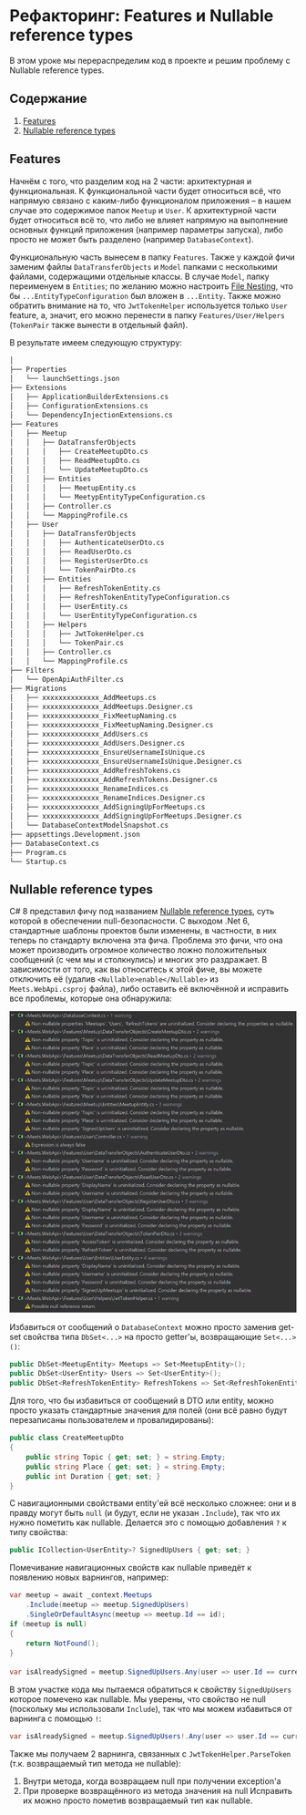 # Рефакторинг: Features и Nullable reference types

В этом уроке мы перераспределим код в проекте и решим проблему с Nullable reference types.

## Содержание

1. [Features](#Features)
2. [Nullable reference types](#Nullable-reference-types)


## Features

Начнём с того, что разделим код на 2 части: архитектурная и функциональная. К функциональной части будет относиться всё,
что напрямую связано с каким-либо функционалом приложения – в нашем случае это содержимое папок `Meetup` и `User`. К
архитектурной части будет относиться всё то, что либо не влияет напрямую на выполнение основных функций приложения
(например параметры запуска), либо просто не может быть разделено (например `DatabaseContext`).

Функциональную часть вынесем в папку `Features`. Также у каждой фичи заменим файлы `DataTransferObjects` и `Model`
папками с несколькими файлами, содержащими отдельные классы. В случае `Model`, папку переименуем в `Entities`; по
желанию можно настроить [File Nesting](https://www.jetbrains.com/help/rider/File_Nesting_Dialog.html), что бы
`...EntityTypeConfiguration` был вложен в `...Entity`. Также можно обратить внимание на то, что `JwtTokenHelper`
используется только `User` feature, а, значит, его можно перенести в папку `Features/User/Helpers` (`TokenPair` также
вынести в отдельный файл).

В результате имеем следующую структуру:
```
│
├── Properties
│   └── launchSettings.json
├── Extensions
│   ├── ApplicationBuilderExtensions.cs
│   ├── ConfigurationExtensions.cs
│   └── DependencyInjectionExtensions.cs
├── Features
│   ├── Meetup
│   │   ├── DataTransferObjects
│   │   │   ├── CreateMeetupDto.cs
│   │   │   ├── ReadMeetupDto.cs
│   │   │   └── UpdateMeetupDto.cs
│   │   ├── Entities
│   │   │   ├── MeetupEntity.cs
│   │   │   └── MeetypEntityTypeConfiguration.cs
│   │   ├── Controller.cs
│   │   └── MappingProfile.cs
│   ├── User
│   │   ├── DataTransferObjects
│   │   │   ├── AuthenticateUserDto.cs
│   │   │   ├── ReadUserDto.cs
│   │   │   ├── RegisterUserDto.cs
│   │   │   └── TokenPairDto.cs
│   │   ├── Entities
│   │   │   ├── RefreshTokenEntity.cs
│   │   │   ├── RefreshTokenEntityTypeConfiguration.cs
│   │   │   ├── UserEntity.cs
│   │   │   └── UserEntityTypeConfiguration.cs
│   │   ├── Helpers
│   │   │   ├── JwtTokenHelper.cs
│   │   │   └── TokenPair.cs
│   │   ├── Controller.cs
│   │   └── MappingProfile.cs
├── Filters
│   └── OpenApiAuthFilter.cs
├── Migrations
│   ├── xxxxxxxxxxxxxx_AddMeetups.cs
│   ├── xxxxxxxxxxxxxx_AddMeetups.Designer.cs
│   ├── xxxxxxxxxxxxxx_FixMeetupNaming.cs
│   ├── xxxxxxxxxxxxxx_FixMeetupNaming.Designer.cs
│   ├── xxxxxxxxxxxxxx_AddUsers.cs
│   ├── xxxxxxxxxxxxxx_AddUsers.Designer.cs
│   ├── xxxxxxxxxxxxxx_EnsureUsernameIsUnique.cs
│   ├── xxxxxxxxxxxxxx_EnsureUsernameIsUnique.Designer.cs
│   ├── xxxxxxxxxxxxxx_AddRefreshTokens.cs
│   ├── xxxxxxxxxxxxxx_AddRefreshTokens.Designer.cs
│   ├── xxxxxxxxxxxxxx_RenameIndices.cs
│   ├── xxxxxxxxxxxxxx_RenameIndices.Designer.cs
│   ├── xxxxxxxxxxxxxx_AddSigningUpForMeetups.cs
│   ├── xxxxxxxxxxxxxx_AddSigningUpForMeetups.Designer.cs
│   └── DatabaseContextModelSnapshot.cs
├── appsettings.Development.json
├── DatabaseContext.cs
├── Program.cs
└── Startup.cs
```

## Nullable reference types

C# 8 представил фичу под названием
[Nullable reference types](https://docs.microsoft.com/en-us/dotnet/csharp/nullable-references), суть которой в
обеспечении null-безопасности. С выходом .Net 6, стандартные шаблоны проектов были изменены, в частности, в них теперь
по стандарту включена эта фича. Проблема это фичи, что она может производить огромное количество ложно положительных
сообщений (с чем мы и столкнулись) и многих это раздражает. В зависимости от того, как вы относитесь к этой фиче, вы
можете отключить её (удалив `<Nullable>enable</Nullable>` из `Meets.WebApi.csproj` файла), либо оставить её включённой и
исправить все проблемы, которые она обнаружила:

![Null-reference warnings](assets/null-reference-warnings.png)

Избавиться от сообщений о `DatabaseContext` можно просто заменив get-set свойства типа `DbSet<...>` на просто getter'ы,
возвращающие `Set<...>()`:
```csharp
public DbSet<MeetupEntity> Meetups => Set<MeetupEntity>();
public DbSet<UserEntity> Users => Set<UserEntity>();
public DbSet<RefreshTokenEntity> RefreshTokens => Set<RefreshTokenEntity>();
```

Для того, что бы избавиться от сообщений в DTO или entity, можно просто указать стандартные значения для полей (они всё
равно будут перезаписаны пользователем и провалидированы):
```csharp
public class CreateMeetupDto
{
    public string Topic { get; set; } = string.Empty;
    public string Place { get; set; } = string.Empty;
    public int Duration { get; set; }
}
```

С навигационными свойствами entity'ей всё несколько сложнее: они и в правду могут быть `null` (и будут, если не указан
`.Include`), так что их нужно пометить как nullable. Делается это с помощью добавления `?` к типу свойства:
```csharp
public ICollection<UserEntity>? SignedUpUsers { get; set; }
```

Помечивание навигационных свойств как nullable приведёт к появлению новых варнингов, например:
```csharp
var meetup = await _context.Meetups
    .Include(meetup => meetup.SignedUpUsers)
    .SingleOrDefaultAsync(meetup => meetup.Id == id);
if (meetup is null)
{
    return NotFound();
}

var isAlreadySigned = meetup.SignedUpUsers.Any(user => user.Id == currentUserId);
```
В этом участке кода мы пытаемся обратиться к свойству `SignedUpUsers` которое помечено как nullable. Мы уверены, что
свойство не null (поскольку мы использовали `Include`), так что мы можем избавиться от варнинга с помощью `!`:
```csharp
var isAlreadySigned = meetup.SignedUpUsers!.Any(user => user.Id == currentUserId);
```

Также мы получаем 2 варнинга, связанных с `JwtTokenHelper.ParseToken` (т.к. возвращаемый тип метода не nullable):
1. Внутри метода, когда возвращаем null при получении exception'а
2. При проверке возвращённого из метода значения на null
Исправить их можно просто пометив возвращаемый тип как nullable.